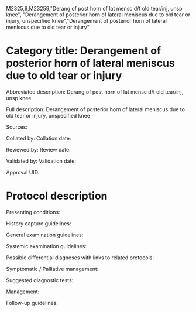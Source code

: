 M2325,9,M23259,"Derang of post horn of lat mensc d/t old tear/inj, unsp knee", "Derangement of posterior horn of lateral meniscus due to old tear or injury, unspecified knee","Derangement of posterior horn of lateral meniscus due to old tear or injury"
# Category title: Derangement of posterior horn of lateral meniscus due to old tear or injury

Abbreviated description: Derang of post horn of lat mensc d/t old tear/inj, unsp knee

Full description: Derangement of posterior horn of lateral meniscus due to old tear or injury, unspecified knee

Sources:

Collated by:
Collation date:

Reviewed by:
Review date:

Validated by:
Validation date:

Approval UID:

# Protocol description

Presenting conditions:

History capture guidelines:

General examination guidelines:

Systemic examination guidelines:

Possible differential diagnoses with links to related protocols:

Symptomatic / Palliative management:

Suggested diagnostic tests:

Management:

Follow-up guidelines:
